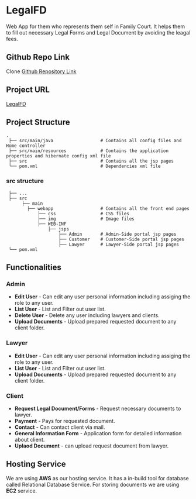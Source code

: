 # LegalFD


Web App for them who represents them self in Family Court. It helps them to fill out necessary Legal Forms and Legal Document by avoiding the leagal fees.

## Github Repo Link

Clone [Github Repository Link](https://github.com/costaccounting/LegalFD.git)

## Project URL

[LegalFD](http://52.15.179.77) 

## Project Structure


```
.
 ├── src/main/java                  # Contains all config files and Home controller
 ├── src/main/resources             # Contains the application properties and hibernate config xml file 
 ├── src                            # Contains all the jsp pages
 └── pom.xml                        # Dependencies xml file
```

### src structure

```
 ├── ...                 
 ├── src                            
      ├── main     
        ├── webapp                  # Contains all the front end pages
            ├── css                 # CSS files
            ├── img                 # Image files
            ├── WEB-INF
                ├── jsps            
                    ├── Admin       # Admin-Side portal jsp pages
                    ├── Customer    # Customer-Side portal jsp pages
                    ├── Lawyer      # Lawyer-Side portal jsp pages                
 └── pom.xml 
```

## Functionalities

### Admin 

* **Edit User** - Can edit any user personal information including assiging the role                 to any user.
* **List User** - List and Filter out user list.
* **Delete User** - Delete any user including lawyers and clients.
* **Upload Documents** - Upload prepared requested document to any client folder.

### Lawyer

* **Edit User** - Can edit any user personal information including assiging the role                 to any user.
* **List User** - List and Filter out user list.
* **Upload Documents** - Upload prepared requested document to any client folder.

### Client

* **Request Legal Document/Forms** - Request necessary documents to lawyer.
* **Payment** - Pays for requested document.
* **Contact** - Can contact client via mail. 
* **General Information Form** - Application form for detailed information about client.
* **Uplaod Document** - can upload request document from lawyer.

 ## Hosting Service

 We are using **AWS** as our hosting service. It has a in-build tool for database called Relational Database Service. For storing documents we are using **EC2** service.  
